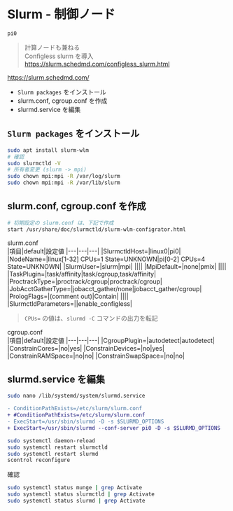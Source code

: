 # Slurm - 制御ノード
`pi0`
> 計算ノードも兼ねる<br>
> Configless slurm を導入 https://slurm.schedmd.com/configless_slurm.html

https://slurm.schedmd.com/

* `Slurm packages` をインストール
* slurm.conf, cgroup.conf を作成
* slurmd.service を編集

## `Slurm packages` をインストール
~~~sh
sudo apt install slurm-wlm
# 確認
sudo slurmctld -V
# 所有者変更 (slurm -> mpi)
sudo chown mpi:mpi -R /var/log/slurm
sudo chown mpi:mpi -R /var/lib/slurm
~~~
## slurm.conf, cgroup.conf を作成
~~~sh
# 初期設定の slurm.conf は、下記で作成
start /usr/share/doc/slurmctld/slurm-wlm-configrator.html
~~~
slurm.conf<br>
|項目|default|設定値
|---|---|---|
|SlurmctldHost=|linux0|pi0|
|NodeName=|linux[1-32] CPUs=1 State=UNKNOWN|pi[0-2] CPUs=4 State=UNKNOWN|
|SlurmUser=|slurm|mpi|
||||
|MpiDefault=|none|pmix|
||||
|TaskPlugin=|task/affinity|task/cgroup,task/affinity|
|ProctrackType=|proctrack/cgroup|proctrack/cgroup|
|JobAcctGatherType=|jobacct_gather/none|jobacct_gather/cgroup|
|PrologFlags=|(comment out)|Contain|
||||
|SlurmctldParameters=||enable_configless|
> `CPUs=` の値は、`slurmd -C` コマンドの出力を転記

cgroup.conf<br>
|項目|default|設定値
|---|---|---|
|CgroupPlugin=|autodetect|autodetect|
|ConstrainCores=|no|yes|
|ConstrainDevices=|no|yes|
|ConstrainRAMSpace=|no|no|
|ConstrainSwapSpace=|no|no|

## slurmd.service を編集
~~~sh
sudo nano /lib/systemd/system/slurmd.service
~~~
~~~diff
- ConditionPathExists=/etc/slurm/slurm.conf
+ #ConditionPathExists=/etc/slurm/slurm.conf
- ExecStart=/usr/sbin/slurmd -D -s $SLURMD_OPTIONS
+ ExecStart=/usr/sbin/slurmd --conf-server pi0 -D -s $SLURMD_OPTIONS
~~~
~~~sh
sudo systemctl daemon-reload
sudo systemctl restart slurmctld
sudo systemctl restart slurmd
scontrol reconfigure
~~~
確認
~~~sh
sudo systemctl status munge | grep Activate
sudo systemctl status slurmctld | grep Activate
sudo systemctl status slurmd | grep Activate
~~~
